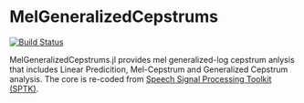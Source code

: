 # MelGeneralizedCepstrums

[![Build Status](https://travis-ci.org/r9y9/MelGeneralizedCepstrums.jl.svg?branch=master)](https://travis-ci.org/r9y9/MelGeneralizedCepstrums.jl)

MelGeneralizedCepstrums.jl provides mel generalized-log cepstrum anlysis that includes Linear Predicition, Mel-Cepstrum and Generalized Cepstrum analysis. The core is re-coded from [Speech Signal Processing Toolkit (SPTK)](http://sp-tk.sourceforge.net/).
